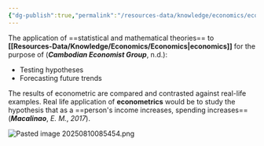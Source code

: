 ```yaml
---
{"dg-publish":true,"permalink":"/resources-data/knowledge/economics/econometrics/"}
---
```


The application of ==statistical and mathematical theories== to **[[Resources-Data/Knowledge/Economics/Economics\|economics]]** for the purpose of (***Cambodian Economist Group***, n.d.):
* Testing hypotheses
* Forecasting future trends

The results of econometric are compared and contrasted against real-life examples. Real life application of **econometrics** would be to study the hypothesis that as a ==person's income increases, spending increases== (***Macalinao***, *E. M.*, *2017*).

![Pasted image 20250810085454.png](/img/user/References/Economics/Images/Pasted%20image%2020250810085454.png)

